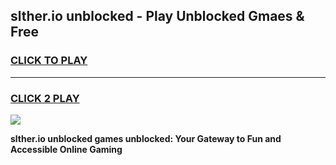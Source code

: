 
## slther.io unblocked - Play Unblocked Gmaes & Free
<h3>
<a href="https://news.freeplayer.one?title=slther.io_unblocked&ref=23F">CLICK TO PLAY</a></h3>
<hr>

<h3>
<a href="https://news.freeplayer.one?title=slther.io_unblocked&ref=23F">CLICK 2 PLAY</a>
  
</h3>

<a href="https://news.freeplayer.one?title=slther.io_unblocked&ref=23F/"><img src="https://clearcache.store/games.png"></a>


**slther.io unblocked games unblocked: Your Gateway to Fun and Accessible Online Gaming**

